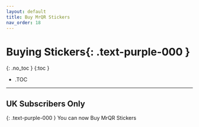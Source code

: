 ```yaml
---
layout: default
title: Buy MrQR Stickers
nav_order: 18
---
```


<html>
<head>
<style>
.button {
  padding: 5px 12px;
  text-align: center;
  text-decoration: none;
  display: inline-block;
  font-size: 9px;
  margin: 4px 2px;
  cursor: pointer; }
.button1 {background-color: #555555;} /* Black */
.button2 {background-color: white;}
.button1 {color: white;}
.button2 {color: grey;}
.button1 {border: none;}
.button2 {border: 1px solid grey}
.button1 {border-radius: 5px;}
.button2 {border-radius: 5px;}
</style>
</head>
</html>

# **Buying Stickers**{: .text-purple-000 }
{: .no_toc }
{:toc }
- .TOC

___
## UK Subscribers Only
{: .text-purple-000 }
 You can now Buy MrQR Stickers

<script async
  src="https://js.stripe.com/v3/buy-button.js">
</script>



